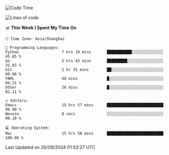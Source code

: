<!--START_SECTION:waka-->
![Code Time](http://img.shields.io/badge/Code%20Time-2%2C204%20hrs%2047%20mins-blue)

![Lines of code](https://img.shields.io/badge/From%20Hello%20World%20I%27ve%20Written-308.1%20thousand%20lines%20of%20code-blue)

📊 **This Week I Spent My Time On** 

```text
🕑︎ Time Zone: Asia/Shanghai

💬 Programming Languages: 
Python                   7 hrs 19 mins       ███████████░░░░░░░░░░░░░░   45.85 % 
Go                       5 hrs 43 mins       █████████░░░░░░░░░░░░░░░░   35.83 % 
Git                      1 hr 35 mins        ██░░░░░░░░░░░░░░░░░░░░░░░   09.98 % 
YAML                     40 mins             █░░░░░░░░░░░░░░░░░░░░░░░░   04.21 % 
Other                    20 mins             █░░░░░░░░░░░░░░░░░░░░░░░░   02.11 % 

🔥 Editors: 
Emacs                    15 hrs 57 mins      █████████████████████████   99.90 % 
Neovim                   0 secs              ░░░░░░░░░░░░░░░░░░░░░░░░░   00.10 % 

💻 Operating System: 
Mac                      15 hrs 58 mins      █████████████████████████   100.00 % 
```


 Last Updated on 26/09/2024 01:53:27 UTC
<!--END_SECTION:waka-->
